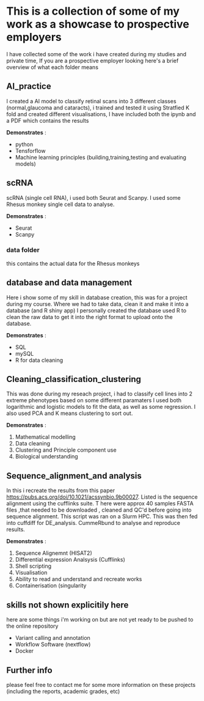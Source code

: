 # This is a collection of some of my work as a showcase to prospective employers
I have collected some of the work i have created during my studies and private time, If you are a prospective employer looking here's a brief overview of what each folder means

## AI_practice
I created a AI model to classify retinal scans into 3 different classes (normal,glaucoma and cataracts), 
i trained and tested it using Stratfied K fold and created different visualisations, I have included both the ipynb and a PDF which contains the results

**Demonstrates** :
- python
- Tensforflow
- Machine learning principles (building,training,testing and evaluating models)


## scRNA
scRNA (single cell RNA), i used both Seurat and Scanpy. I used some Rhesus monkey single cell data to analyse.

**Demonstrates** :
- Seurat
- Scanpy

### data folder
this contains the actual data for the Rhesus monkeys

## database and data management
Here i show some of my skill in database creation, this was for a project during my course. Where we had to take data, clean it and make it into a database (and R shiny app)
I personally created the database used R to clean the  raw data to get it into the right format to upload onto the database.

**Demonstrates** :
- SQL
- mySQL
- R for data cleaning

## Cleaning_classification_clustering
This was done during my reseach project, i had to classify cell lines into 2 extreme phenotypes based on some different paramaters
I used both logarithmic and logistic models to fit the data, as well as some regression. I also used PCA and K means clustering to sort out.

**Demonstrates** :
1. Mathematical modelling
2. Data cleaning
3. Clustering and Principle component use
4. Biological understanding

## Sequence_alignment_and analysis
In this i recreate the results from this paper https://pubs.acs.org/doi/10.1021/acssynbio.9b00027. Listed is the sequence alignment using the cufflinks suite. T
here were approx 40 samples FASTA files ,that needed to be downloaded , cleaned and QC'd before going into sequence alignment. This script was ran on a Slurm HPC.
This was then fed into cuffdiff for DE_analysis. CummeRbund to analyse and reproduce results.

**Demonstrates** :
1. Sequence Alignemnt (HISAT2)
2. Differential expression Analsysis (Cufflinks)
3. Shell scripting
4. Visualisation
5. Ability to read and understand and recreate works
6. Containerisation (singularity

## skills not shown explicitily here
here are some things i'm working on but are not yet ready to be pushed to the online repository
- Variant calling and annotation
- Workflow Software (nextflow) 
- Docker

## Further info
please feel free to contact me for some more information on these projects (including the reports, academic grades, etc)

